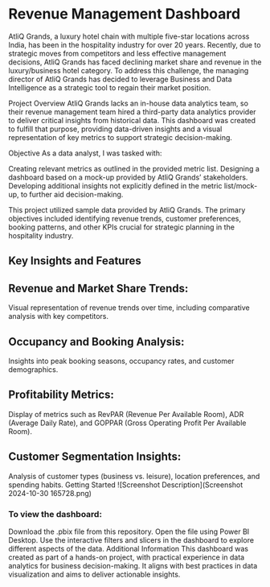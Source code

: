 # Revenue Management Dashboard

AtliQ Grands, a luxury hotel chain with multiple five-star locations across India, has been in the hospitality industry for over 20 years. Recently, due to strategic moves from competitors and less effective management decisions, AtliQ Grands has faced declining market share and revenue in the luxury/business hotel category. To address this challenge, the managing director of AtliQ Grands has decided to leverage Business and Data Intelligence as a strategic tool to regain their market position.

Project Overview
AtliQ Grands lacks an in-house data analytics team, so their revenue management team hired a third-party data analytics provider to deliver critical insights from historical data. This dashboard was created to fulfill that purpose, providing data-driven insights and a visual representation of key metrics to support strategic decision-making.

Objective
As a data analyst, I was tasked with:

Creating relevant metrics as outlined in the provided metric list.
Designing a dashboard based on a mock-up provided by AtliQ Grands’ stakeholders.
Developing additional insights not explicitly defined in the metric list/mock-up, to further aid decision-making.

This project utilized sample data provided by AtliQ Grands. The primary objectives included identifying revenue trends, customer preferences, booking patterns, and other KPIs crucial for strategic planning in the hospitality industry.

## Key Insights and Features
## Revenue and Market Share Trends:  
 Visual representation of revenue trends over time, including comparative analysis with key competitors.
## Occupancy and Booking Analysis: 
 Insights into peak booking seasons, occupancy rates, and customer demographics.
## Profitability Metrics: 
  Display of metrics such as RevPAR (Revenue Per Available Room), ADR (Average Daily Rate), and GOPPAR (Gross Operating Profit Per Available Room).
## Customer Segmentation Insights: 
  Analysis of customer types (business vs. leisure), location preferences, and spending habits.
Getting Started
![Screenshot Description](Screenshot 2024-10-30 165728.png)


### To view the dashboard:

Download the .pbix file from this repository.
Open the file using Power BI Desktop.
Use the interactive filters and slicers in the dashboard to explore different aspects of the data.
Additional Information
This dashboard was created as part of a hands-on project, with practical experience in data analytics for business decision-making. It aligns with best practices in data visualization and aims to deliver actionable insights.
